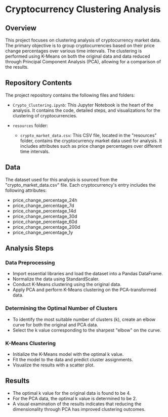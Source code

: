 # Cryptocurrency Clustering Analysis

## Overview
This project focuses on clustering analysis of cryptocurrency market data. The primary objective is to group cryptocurrencies based on their price change percentages over various time intervals. The clustering is performed using K-Means on both the original data and data reduced through Principal Component Analysis (PCA), allowing for a comparison of the results.

## Repository Contents
The project repository contains the following files and folders:

- `Crypto_Clustering.ipynb`: This Jupyter Notebook is the heart of the analysis. It contains the code, detailed steps, and visualizations for the clustering of cryptocurrencies.

- `resources` folder:
  - `crypto_market_data.csv`: This CSV file, located in the "resources" folder, contains the cryptocurrency market data used for analysis. It includes attributes such as price change percentages over different time intervals.

## Data
The dataset used for this analysis is sourced from the "crypto_market_data.csv" file. Each cryptocurrency's entry includes the following attributes:

- price_change_percentage_24h
- price_change_percentage_7d
- price_change_percentage_14d
- price_change_percentage_30d
- price_change_percentage_60d
- price_change_percentage_200d
- price_change_percentage_1y

## Analysis Steps

### Data Preprocessing
- Import essential libraries and load the dataset into a Pandas DataFrame.
- Normalize the data using StandardScaler.
- Conduct K-Means clustering using the original data.
- Apply PCA and perform K-Means clustering on the PCA-transformed data.

### Determining the Optimal Number of Clusters
- To identify the most suitable number of clusters (k), create an elbow curve for both the original and PCA data.
- Select the k value corresponding to the sharpest "elbow" on the curve.

### K-Means Clustering
- Initialize the K-Means model with the optimal k value.
- Fit the model to the data and predict cluster assignments.
- Visualize the results with a scatter plot.

## Results
- The optimal k value for the original data is found to be 4.
- For the PCA data, the optimal k value is determined to be 2.
- A visual examination of the results indicates that reducing the dimensionality through PCA has improved clustering outcomes.
